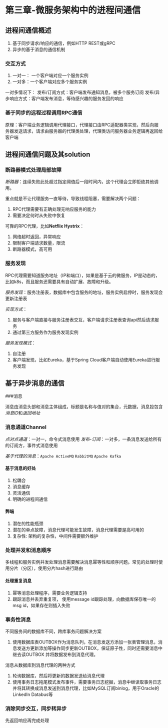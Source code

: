 # 第三章-微服务架构中的进程间通信

## 进程间通信概述

1. 基于同步请求/响应的通信，例如HTTP REST或gRPC
2. 异步的基于消息的通信机制

### 交互方式

1. 一对一： 一个客户端对应一个服务实例
2. 一对多：一个客户端对应多个服务实例

一对多情况下：
发布/订阅方式：客户端发布通知消息，被多个服务订阅
发布/异步响应方式：客户端发布消息，等待感兴趣的服务发回的响应

### 基于同步的远程过程调用RPC通信

原理：客户端业务逻辑调用代理接口，代理接口由RPC适配器类实现，然后向服务器发送请求，请求由服务器的代理类处理，代理类访问服务器业务逻辑再返回给客户端

## 进程间通信问题及其solution

### 断路器模式处理局部故障

*断路器*：连续失败此处超过指定阈值后一段时间内，这个代理会立即拒绝其他调用。

重点就是不让代理服务一直等待，导致线程阻塞，需要解决两个问题：
1. RPC代理需要有正确处理无响应服务的能力
2. 需要决定何时从失败中恢复

可靠的RPC代理，比如**Netflix Hystrix**：
1. 网络超时返回，异常响应
2. 限制客户端请求数量，限流
3. 断路器模式，高可用

### 服务发现

RPC代理需要知道服务地址（IP和端口），如果是基于云的微服务，IP是动态的，比如k8s，而且服务还需要具有自动扩展、故障和升级。

*服务发现*：服务注册表，数据库中包含服务的地址，服务实例启停时，服务发现会更新注册表

*实现方式*：
1. 服务与客户端直接与服务注册表交互，客户端请求注册表查询api然后请求服务
2. 通过第三方服务作为服务发现实例

*服务发现模式*：
1. 自注册
2. 客户端发现，比如Eureka，基于Spring Cloud客户端自动使用Eureka进行服务发现

## 基于异步消息的通信

###消息

消息由消息头部和消息主体组成，标题是名称与值对的集合，元数据，消息投包含*消息ID*和*返回地址*

### 消息通道Channel

*点对点通道*：一对一，命令式消息使用
*发布-订阅*：一对多，一条消息发送给所有的订阅方，事件式消息使用

*基于代理的消息*：`Apache ActiveMQ` `RabbitMQ` `Apache Kafka`

#### 基于消息的好处

1. 松耦合
2. 消息缓存
3. 灵活通信
4. 明确的进程间通信

#### 弊端

1. 潜在的性能瓶颈
2. 潜在的单点故障，消息代理可能发生故障，消息代理需要是高可用的
3. 复杂性: 架构的复杂性，中间件需要额外维护

### 处理并发和消息顺序

多线程和服务实例并发处理消息需要解决消息幂等性和顺序问题。常见的处理时使用分片（分区），使用分片hash进行路由

#### 处理重复消息

1. 幂等消息处理程序，需要业务逻辑支持
2. 跟踪消息并丢弃重复项， 使用message id跟踪处理，向数据库保存唯一的msg id，如果存在则插入失败

### 事务性消息

不同服务间的数据库不同，跨库事务问题解决方案
1. 使用数据库表OUTBOX作为消息队列，在消息发送方添加一张表管理消息，消息发送方更新添加等操作同步更新OUTBOX，保证原子性，同时还需要消息中继去读OUTBOX
并将数据发布到消息代理。

消息从数据库到消息代理的两种方式
1. 轮询数据库，然后将更新的数据发送给消息代理
2. 使用事务日志拖尾模式发布事件，需要事务日志挖掘，消息中继读取事务日志并将其转换成消息发送到消息代理，比如MySQL订阅binlog，用于Oracle的LinkedIn
Databus等

### 消除同步交互，同步转异步

先返回响应再完成处理








